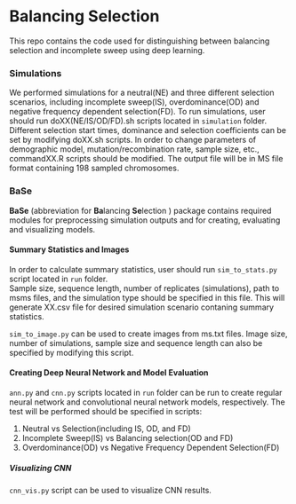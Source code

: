 # Balancing Selection

This repo contains the code used for distinguishing between balancing selection and incomplete sweep using deep learning.

### Simulations
We performed simulations for a neutral(NE) and three different selection scenarios, including incomplete sweep(IS), overdominance(OD) and negative frequency dependent selection(FD).
To run simulations, user should run doXX(NE/IS/OD/FD).sh scripts located in `simulation` folder. 
Different selection start times, dominance and selection coefficients can be set by modifying doXX.sh scripts. 
In order to change parameters of demographic model, mutation/recombination rate, sample size, etc., commandXX.R scripts should be modified.
The output file will be in MS file format containing 198 sampled chromosomes.

### BaSe
__BaSe__ (abbreviation for **Ba**lancing **Se**lection ) package contains required modules for preprocessing simulation outputs and for creating, evaluating and visualizing models.

#### Summary Statistics and Images
In order to calculate summary statistics, user should run `sim_to_stats.py` script located in `run` folder.  
Sample size, sequence length, number of replicates (simulations), path to msms files, and the simulation type should be specified in this file.
This will generate XX.csv file for desired simulation scenario contaning summary statistics. 

`sim_to_image.py` can be used to create images from ms.txt files. 
Image size, number of simulations, sample size and sequence length can also be specified by modifying this script. 

#### Creating Deep Neural Network and Model Evaluation
`ann.py` and  `cnn.py` scripts located in `run` folder can be run to create regular neural network and convolutional neural network models, respectively. The test will be performed should be specified in scripts:

1. Neutral vs Selection(including IS, OD, and FD)
2. Incomplete Sweep(IS) vs Balancing selection(OD and FD)
3. Overdominance(OD) vs Negative Frequency Dependent Selection(FD)  

##### Visualizing CNN
`cnn_vis.py` script can be used to visualize CNN results.
